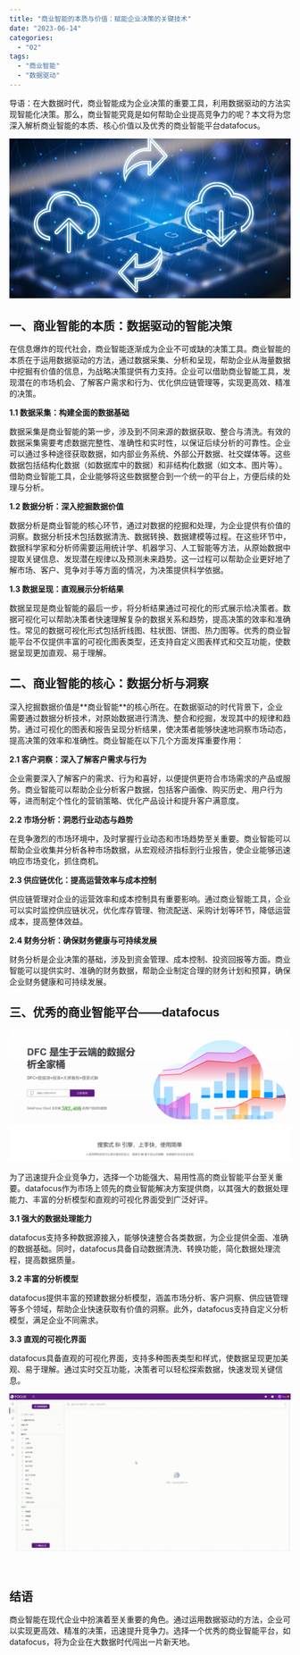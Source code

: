 ```yaml
---
title: "商业智能的本质与价值：赋能企业决策的关键技术"
date: "2023-06-14"
categories: 
  - "02"
tags: 
  - "商业智能"
  - "数据驱动"
---
```


导语：在大数据时代，商业智能成为企业决策的重要工具，利用数据驱动的方法实现智能化决策。那么，商业智能究竟是如何帮助企业提高竞争力的呢？本文将为您深入解析商业智能的本质、核心价值以及优秀的商业智能平台datafocus。

![image.png](images/1657723279-image-png.png)

## 一、商业智能的本质：数据驱动的智能决策

在信息爆炸的现代社会，商业智能逐渐成为企业不可或缺的决策工具。商业智能的本质在于运用数据驱动的方法，通过数据采集、分析和呈现，帮助企业从海量数据中挖掘有价值的信息，为战略决策提供有力支持。企业可以借助商业智能工具，发现潜在的市场机会、了解客户需求和行为、优化供应链管理等，实现更高效、精准的决策。

**1.1 数据采集：构建全面的数据基础**

数据采集是商业智能的第一步，涉及到不同来源的数据获取、整合与清洗。有效的数据采集需要考虑数据完整性、准确性和实时性，以保证后续分析的可靠性。企业可以通过多种途径获取数据，如内部业务系统、外部公开数据、社交媒体等。这些数据包括结构化数据（如数据库中的数据）和非结构化数据（如文本、图片等）。借助商业智能工具，企业能够将这些数据整合到一个统一的平台上，方便后续的处理与分析。

**1.2 数据分析：深入挖掘数据价值**

数据分析是商业智能的核心环节，通过对数据的挖掘和处理，为企业提供有价值的洞察。数据分析技术包括数据清洗、数据转换、数据建模等过程。在这些环节中，数据科学家和分析师需要运用统计学、机器学习、人工智能等方法，从原始数据中提取关键信息、发现潜在规律以及预测未来趋势。这一过程可以帮助企业更好地了解市场、客户、竞争对手等方面的情况，为决策提供科学依据。

**1.3 数据呈现：直观展示分析结果**

数据呈现是商业智能的最后一步，将分析结果通过可视化的形式展示给决策者。数据可视化可以帮助决策者快速理解复杂的数据关系和趋势，提高决策的效率和准确性。常见的数据可视化形式包括折线图、柱状图、饼图、热力图等。优秀的商业智能平台不仅提供丰富的可视化图表类型，还支持自定义图表样式和交互功能，使数据呈现更加直观、易于理解。

## 二、商业智能的核心：数据分析与洞察

深入挖掘数据价值是\*\*商业智能\*\*的核心所在。在数据驱动的时代背景下，企业需要通过数据分析技术，对原始数据进行清洗、整合和挖掘，发现其中的规律和趋势。通过可视化的图表和报告呈现分析结果，使决策者能够快速地洞察市场动态，提高决策的效率和准确性。商业智能在以下几个方面发挥重要作用：

**2.1 客户洞察：深入了解客户需求与行为**

企业需要深入了解客户的需求、行为和喜好，以便提供更符合市场需求的产品或服务。商业智能可以帮助企业分析客户数据，包括客户画像、购买历史、用户行为等，进而制定个性化的营销策略、优化产品设计和提升客户满意度。

**2.2 市场分析：洞悉行业动态与趋势**

在竞争激烈的市场环境中，及时掌握行业动态和市场趋势至关重要。商业智能可以帮助企业收集并分析各种市场数据，从宏观经济指标到行业报告，使企业能够迅速响应市场变化，抓住商机。

**2.3 供应链优化：提高运营效率与成本控制**

供应链管理对企业的运营效率和成本控制具有重要影响。通过商业智能工具，企业可以实时监控供应链状况，优化库存管理、物流配送、采购计划等环节，降低运营成本，提高整体效益。

**2.4 财务分析：确保财务健康与可持续发展**

财务分析是企业决策的基础，涉及到资金管理、成本控制、投资回报等方面。商业智能可以提供实时、准确的财务数据，帮助企业制定合理的财务计划和预算，确保企业财务健康和可持续发展。

## 三、优秀的商业智能平台——datafocus

![](images/1686616238-%E5%BE%AE%E4%BF%A1%E6%88%AA%E5%9B%BE_20230512142316.png)

为了迅速提升企业竞争力，选择一个功能强大、易用性高的商业智能平台至关重要。datafocus作为市场上领先的商业智能解决方案提供商，以其强大的数据处理能力、丰富的分析模型和直观的可视化界面受到广泛好评。

**3.1 强大的数据处理能力**

datafocus支持多种数据源接入，能够快速整合各类数据，为企业提供全面、准确的数据基础。同时，datafocus具备自动数据清洗、转换功能，简化数据处理流程，提高数据质量。

**3.2 丰富的分析模型**

datafocus提供丰富的预建数据分析模型，涵盖市场分析、客户洞察、供应链管理等多个领域，帮助企业快速获取有价值的洞察。此外，datafocus支持自定义分析模型，满足企业不同需求。

**3.3 直观的可视化界面**

datafocus具备直观的可视化界面，支持多种图表类型和样式，使数据呈现更加美观、易于理解。通过实时交互功能，决策者可以轻松探索数据，快速发现关键信息。

![](images/1681437300-%E5%A0%86%E7%A7%AF%E6%9D%A1%E5%BD%A2%E5%9B%BE-00_00_00-00_00_301.gif)

 

## 结语

商业智能在现代企业中扮演着至关重要的角色。通过运用数据驱动的方法，企业可以实现更高效、精准的决策，迅速提升竞争力。选择一个优秀的商业智能平台，如datafocus，将为企业在大数据时代闯出一片新天地。
